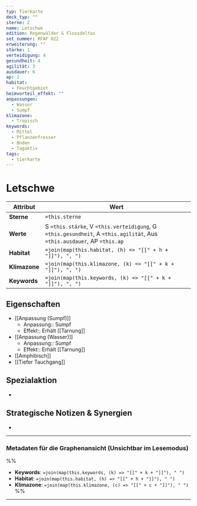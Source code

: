 ```yaml
---
typ: Tierkarte
deck_typ: ""
sterne: 2
name: Letschwe
edition: Regenwälder & Flussdeltas
set_nummer: RFAF 022
erweiterung: ""
stärke: 1
verteidigung: 4
gesundheit: 4
agilität: 3
ausdauer: 6
ap: 2
habitat:
  - Feuchtgebiet
heimvorteil_effekt: ""
anpassungen:
  - Wasser
  - Sumpf
klimazone:
  - Tropisch
keywords:
  - Mittel
  - Pflanzenfresser
  - Boden
  - Tagaktiv
tags:
  - tierkarte
---
```


# Letschwe

| Attribut | Wert |
|---|---|
| **Sterne** | `=this.sterne` |
| **Werte** | S `=this.stärke`, V `=this.verteidigung`, G `=this.gesundheit`, A `=this.agilität`, Aus `=this.ausdauer`, AP `=this.ap` |
| **Habitat** | `=join(map(this.habitat, (h) => "[[" + h + "]]"), ", ")` |
| **Klimazone**| `=join(map(this.klimazone, (k) => "[[" + k + "]]"), ", ")` |
| **Keywords** | `=join(map(this.keywords, (k) => "[[" + k + "]]"), ", ")` |

## Eigenschaften

- [[Anpassung (Sumpf)]]
	- Anpassung:: Sumpf
	- Effekt:: Erhält [[Tarnung]]
- [[Anpassung (Wasser)]]
	- Anpassung:: Sumpf
	- Effekt:: Erhält [[Tarnung]]
- [[Amphibisch]]
- [[Tiefer Tauchgang]]



## Spezialaktion

- 

## Strategische Notizen & Synergien

-

---
### Metadaten für die Graphenansicht (Unsichtbar im Lesemodus)
%%
- **Keywords**: `=join(map(this.keywords, (k) => "[[" + k + "]]"), " ")`
- **Habitat**: `=join(map(this.habitat, (h) => "[[" + h + "]]"), " ")`
- **Klimazone**: `=join(map(this.klimazone, (c) => "[[" + c + "]]"), " ")`
%%
---